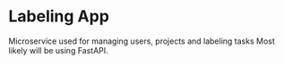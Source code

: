# Labeling App

Microservice used for managing users, projects and labeling tasks
Most likely will be using FastAPI.